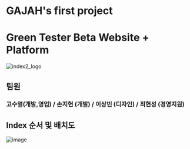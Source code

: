 <h1>GAJAH's first project</h1>
<h1> Green Tester Beta Website + Platform </h1>


![index2_logo](https://user-images.githubusercontent.com/48445082/83166293-acae2580-a149-11ea-8ce4-357d9d467771.png)

<h2> 팀원 </h2>
<h3> 고수열(개발,영업) / 손지현 (개발) / 이상빈 (디자인) / 최현성 (경영지원) </h3>

<h2> Index 순서 및 배치도 </h2>

![image](https://user-images.githubusercontent.com/48445082/83166414-d9fad380-a149-11ea-902f-7709f03701ea.png)
